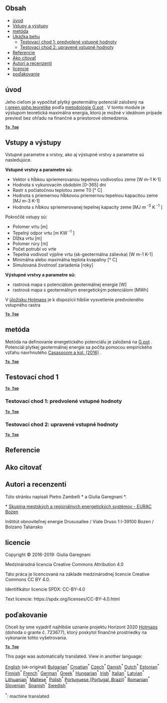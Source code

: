 <h2> Obsah </h2><ul><li> <a href="#introduction">úvod</a> </li><li> <a href="#inputs-and-outputs">Vstupy a výstupy</a> </li><li> <a href="#method">metóda</a> </li><li> <a href="#sample-run">Ukážka behu</a> <ul><li> <a href="#test-run-1-default-input-values">Testovací chod 1: predvolené vstupné hodnoty</a> </li><li> <a href="#test-run-2-modified-input-values">Testovací chod 2: upravené vstupné hodnoty</a> </li></ul></li><li> <a href="#references">Referencie</a> </li><li> <a href="#how-to-cite">Ako citovať</a> </li><li> <a href="#authors-and-reviewers">Autori a recenzenti</a> </li><li> <a href="#license">licencie</a> </li><li> <a href="#acknowledgement">poďakovanie</a> </li></ul><h2> úvod </h2><p> Jeho cieľom je vypočítať plytký geotermálny potenciál založený na <a href="https://grass.osgeo.org/grass76/manuals/addons/r.green.gshp.theoretical.html">r.green.gshp.teoretike</a> podľa <a href="https://www.sciencedirect.com/science/article/pii/S0360544216303358">metodológie G.pot</a> . V tomto module je výstupom teoretická maximálna energia, ktorú je možné v ideálnom prípade previesť bez ohľadu na finančné a priestorové obmedzenia. </p><p><ins> <code><strong><a href="#table-of-contents">To Top</a></strong></code> </ins> </p><h2> Vstupy a výstupy </h2><p> Vstupné parametre a vrstvy, ako aj výstupné vrstvy a parametre sú nasledujúce. </p><p> <strong>Vstupné vrstvy a parametre sú:</strong> </p><ul><li> Vektor s hĺbkou spriemerovanou tepelnou vodivosťou zeme [W m-1 K-1] </li><li> Hodnota s vykurovacím obdobím [0-365] dní </li><li> Rastr s počiatočnou teplotou zeme T0 [° C] </li><li> Hodnota s priemernou hĺbkovou priemernou tepelnou kapacitou zeme [MJ m-3 K-1] </li><li> Hodnota s hĺbkou spriemerovanej tepelnej kapacity zeme [MJ m <sup>-3</sup> K <sup>-1</sup> ] </li></ul><p> Pokročilé vstupy sú: </p><ul><li> Polomer vrtu [m] </li><li> Tepelný odpor vrtu [m KW <sup>-1</sup> ] </li><li> Dĺžka vrtu [m] </li><li> Polomer rúry [m] </li><li> Počet potrubí vo vrte </li><li> Tepelná vodivosť výplne vrtu (sk-geotermálna zálievka) [W m-1 K-1] </li><li> Minimálna alebo maximálna teplota kvapaliny [° C] </li><li> Simulovaná životnosť zariadenia [roky] </li></ul><p> <strong>Výstupné vrstvy a parametre sú:</strong> </p><ul><li> rastrová mapa s potenciálom geotermálnej energie [W] </li><li> rastrová mapa s geotermálnym energetickým potenciálom [MWh] </li></ul><p> V <a href="https://gitlab.com/hotmaps/potential/potential_geothermal_raster">úložisku Hotmaps</a> je k dispozícii hlbšie vysvetlenie predvoleného vstupného rastra </p><p><ins> <code><strong><a href="#table-of-contents">To Top</a></strong></code> </ins> </p><h2> metóda </h2><p> Metóda na definovanie energetického potenciálu je založená na <a href="https://www.sciencedirect.com/science/article/pii/S0360544216303358">G.pot</a> . Potenciál plytkej geotermálnej energie sa počíta pomocou empirického vzťahu navrhnutého <a href="https://www.sciencedirect.com/science/article/pii/S0360544216303358">Casassoom a kol. (2016)</a> . </p><p><ins> <code><strong><a href="#table-of-contents">To Top</a></strong></code> </ins> </p><h2> Testovací chod 1 </h2><p><ins> <code><strong><a href="#table-of-contents">To Top</a></strong></code> </ins> </p><h3> Testovací chod 1: predvolené vstupné hodnoty </h3><p><ins> <code><strong><a href="#table-of-contents">To Top</a></strong></code> </ins> </p><h3> Testovací chod 2: upravené vstupné hodnoty </h3><p><ins> <code><strong><a href="#table-of-contents">To Top</a></strong></code> </ins> </p><h2> Referencie </h2><h2> Ako citovať </h2><h2> Autori a recenzenti </h2><p> Túto stránku napísali Pietro Zambelli * a Giulia Garegnani *. </p><p> * <a href="http://www.eurac.edu/en/research/technologies/renewableenergy/researchfields/Pages/Energy-strategies-and-planning.aspx">Skupina mestských a regionálnych energetických systémov - EURAC Bozen</a> </p><p> Inštitút obnoviteľnej energie Drususallee / Viale Druso 1 I-39100 Bozen / Bolzano Taliansko </p><h2> licencie </h2><p> Copyright © 2016-2019: Giulia Garegnani </p><p> Medzinárodná licencia Creative Commons Attribution 4.0 </p><p> Táto práca je licencovaná na základe medzinárodnej licencie Creative Commons CC BY 4.0. </p><p> Identifikátor licencie SPDX: CC-BY-4.0 </p><p> Text licencie: https://spdx.org/licenses/CC-BY-4.0.html </p><h2> poďakovanie </h2><p> Chceli by sme vyjadriť najhlbšie uznanie projektu Horizont 2020 <a href="https://www.hotmaps-project.eu">Hotmaps</a> (dohoda o grante č. 723677), ktorý poskytol finančné prostriedky na vykonanie tohto vyšetrovania. </p><p><ins> <code><strong><a href="#table-of-contents">To Top</a></strong></code> </ins> </p>

This page was automatically translated. View in another language:

[English](en-CM-Shallow-geothermal-potential) (sk-original) [Bulgarian](bg-CM-Shallow-geothermal-potential)<sup>\*</sup> [Croatian](hr-CM-Shallow-geothermal-potential)<sup>\*</sup> [Czech](cs-CM-Shallow-geothermal-potential)<sup>\*</sup> [Danish](da-CM-Shallow-geothermal-potential)<sup>\*</sup> [Dutch](nl-CM-Shallow-geothermal-potential)<sup>\*</sup> [Estonian](et-CM-Shallow-geothermal-potential)<sup>\*</sup> [Finnish](fi-CM-Shallow-geothermal-potential)<sup>\*</sup> [French](fr-CM-Shallow-geothermal-potential)<sup>\*</sup> [German](de-CM-Shallow-geothermal-potential)<sup>\*</sup> [Greek](el-CM-Shallow-geothermal-potential)<sup>\*</sup> [Hungarian](hu-CM-Shallow-geothermal-potential)<sup>\*</sup> [Irish](ga-CM-Shallow-geothermal-potential)<sup>\*</sup> [Italian](it-CM-Shallow-geothermal-potential)<sup>\*</sup> [Latvian](lv-CM-Shallow-geothermal-potential)<sup>\*</sup> [Lithuanian](lt-CM-Shallow-geothermal-potential)<sup>\*</sup> [Maltese](mt-CM-Shallow-geothermal-potential)<sup>\*</sup> [Polish](pl-CM-Shallow-geothermal-potential)<sup>\*</sup> [Portuguese (Portugal, Brazil)](pt-CM-Shallow-geothermal-potential)<sup>\*</sup> [Romanian](ro-CM-Shallow-geothermal-potential)<sup>\*</sup>  [Slovenian](sl-CM-Shallow-geothermal-potential)<sup>\*</sup> [Spanish](es-CM-Shallow-geothermal-potential)<sup>\*</sup> [Swedish](sv-CM-Shallow-geothermal-potential)<sup>\*</sup> 

<sup>\*</sup>: machine translated

